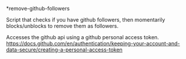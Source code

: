 *remove-github-followers

Script that checks if you have github followers, then momentarily blocks/unblocks to remove them as followers.  

Accesses the github api using a github personal access token.
https://docs.github.com/en/authentication/keeping-your-account-and-data-secure/creating-a-personal-access-token
